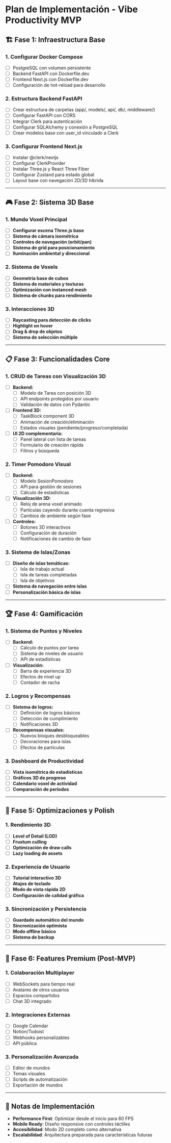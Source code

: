 # Plan de Implementación - Vibe Productivity MVP

## 🏗️ Fase 1: Infraestructura Base

### 1. Configurar Docker Compose
- [ ] PostgreSQL con volumen persistente
- [ ] Backend FastAPI con Dockerfile.dev
- [ ] Frontend Next.js con Dockerfile.dev
- [ ] Configuración de hot-reload para desarrollo

### 2. Estructura Backend FastAPI
- [ ] Crear estructura de carpetas (app/, models/, api/, db/, middleware/)
- [ ] Configurar FastAPI con CORS
- [ ] Integrar Clerk para autenticación
- [ ] Configurar SQLAlchemy y conexión a PostgreSQL
- [ ] Crear modelos base con user_id vinculado a Clerk

### 3. Configurar Frontend Next.js
- [ ] Instalar @clerk/nextjs
- [ ] Configurar ClerkProvider
- [ ] Instalar Three.js y React Three Fiber
- [ ] Configurar Zustand para estado global
- [ ] Layout base con navegación 2D/3D híbrida

---

## 🎮 Fase 2: Sistema 3D Base

### 1. Mundo Voxel Principal
- [ ] **Configurar escena Three.js base**
- [ ] **Sistema de cámara isométrica**
- [ ] **Controles de navegación (orbit/pan)**
- [ ] **Sistema de grid para posicionamiento**
- [ ] **Iluminación ambiental y direccional**

### 2. Sistema de Voxels
- [ ] **Geometría base de cubos**
- [ ] **Sistema de materiales y texturas**
- [ ] **Optimización con instanced mesh**
- [ ] **Sistema de chunks para rendimiento**

### 3. Interacciones 3D
- [ ] **Raycasting para detección de clicks**
- [ ] **Highlight on hover**
- [ ] **Drag & drop de objetos**
- [ ] **Sistema de selección múltiple**

---

## 📋 Fase 3: Funcionalidades Core

### 1. CRUD de Tareas con Visualización 3D
- [ ] **Backend:**
  - [ ] Modelo de Tarea con posición 3D
  - [ ] API endpoints protegidos por usuario
  - [ ] Validación de datos con Pydantic
- [ ] **Frontend 3D:**
  - [ ] TaskBlock component 3D
  - [ ] Animación de creación/eliminación
  - [ ] Estados visuales (pendiente/progreso/completada)
- [ ] **UI 2D complementaria:**
  - [ ] Panel lateral con lista de tareas
  - [ ] Formulario de creación rápida
  - [ ] Filtros y búsqueda

### 2. Timer Pomodoro Visual
- [ ] **Backend:**
  - [ ] Modelo SesionPomodoro
  - [ ] API para gestión de sesiones
  - [ ] Cálculo de estadísticas
- [ ] **Visualización 3D:**
  - [ ] Reloj de arena voxel animado
  - [ ] Partículas cayendo durante cuenta regresiva
  - [ ] Cambios de ambiente según fase
- [ ] **Controles:**
  - [ ] Botones 3D interactivos
  - [ ] Configuración de duración
  - [ ] Notificaciones de cambio de fase

### 3. Sistema de Islas/Zonas
- [ ] **Diseño de islas temáticas:**
  - [ ] Isla de trabajo actual
  - [ ] Isla de tareas completadas
  - [ ] Isla de objetivos
- [ ] **Sistema de navegación entre islas**
- [ ] **Personalización básica de islas**

---

## 🏆 Fase 4: Gamificación

### 1. Sistema de Puntos y Niveles
- [ ] **Backend:**
  - [ ] Cálculo de puntos por tarea
  - [ ] Sistema de niveles de usuario
  - [ ] API de estadísticas
- [ ] **Visualización:**
  - [ ] Barra de experiencia 3D
  - [ ] Efectos de nivel up
  - [ ] Contador de racha

### 2. Logros y Recompensas
- [ ] **Sistema de logros:**
  - [ ] Definición de logros básicos
  - [ ] Detección de cumplimiento
  - [ ] Notificaciones 3D
- [ ] **Recompensas visuales:**
  - [ ] Nuevos bloques desbloqueables
  - [ ] Decoraciones para islas
  - [ ] Efectos de partículas

### 3. Dashboard de Productividad
- [ ] **Vista isométrica de estadísticas**
- [ ] **Gráficos 3D de progreso**
- [ ] **Calendario voxel de actividad**
- [ ] **Comparación de períodos**

---

## 🚀 Fase 5: Optimizaciones y Polish

### 1. Rendimiento 3D
- [ ] **Level of Detail (LOD)**
- [ ] **Frustum culling**
- [ ] **Optimización de draw calls**
- [ ] **Lazy loading de assets**

### 2. Experiencia de Usuario
- [ ] **Tutorial interactivo 3D**
- [ ] **Atajos de teclado**
- [ ] **Modo de vista rápida 2D**
- [ ] **Configuración de calidad gráfica**

### 3. Sincronización y Persistencia
- [ ] **Guardado automático del mundo**
- [ ] **Sincronización optimista**
- [ ] **Modo offline básico**
- [ ] **Sistema de backup**

---

## 💎 Fase 6: Features Premium (Post-MVP)

### 1. Colaboración Multiplayer
- [ ] WebSockets para tiempo real
- [ ] Avatares de otros usuarios
- [ ] Espacios compartidos
- [ ] Chat 3D integrado

### 2. Integraciones Externas
- [ ] Google Calendar
- [ ] Notion/Todoist
- [ ] Webhooks personalizables
- [ ] API pública

### 3. Personalización Avanzada
- [ ] Editor de mundos
- [ ] Temas visuales
- [ ] Scripts de automatización
- [ ] Exportación de mundos

---

## 📝 Notas de Implementación

- **Performance First**: Optimizar desde el inicio para 60 FPS
- **Mobile Ready**: Diseño responsive con controles táctiles
- **Accesibilidad**: Modo 2D completo como alternativa
- **Escalabilidad**: Arquitectura preparada para características futuras
